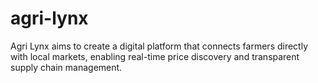 # agri-lynx
Agri Lynx aims to create a digital platform that connects farmers directly with local markets, enabling real-time price discovery and transparent supply chain management.
